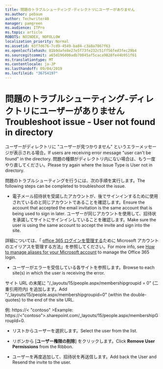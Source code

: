 ```yaml
---
title: 問題のトラブルシューティング-ディレクトリにユーザーがありません
ms.author: pebaum
author: Techwriter40
manager: pamgreen
ms.audience: ITPro
ms.topic: article
ROBOTS: NOINDEX, NOFOLLOW
localization_priority: Normal
ms.assetid: 63f7d676-7cd9-4549-ba84-c3a8a7867f63
ms.openlocfilehash: 81b9dafe8e27e5f73fe232c51ff56fed3fec29b4
ms.sourcegitcommit: a65d196d00adb70045af5caca9828fe44b951f61
ms.translationtype: MT
ms.contentlocale: ja-JP
ms.lasthandoff: 09/04/2019
ms.locfileid: "36754197"
---
```

# <a name="troubleshoot-issue---user-not-found-in-directory"></a><span data-ttu-id="b9faf-102">問題のトラブルシューティング-ディレクトリにユーザーがありません</span><span class="sxs-lookup"><span data-stu-id="b9faf-102">Troubleshoot issue - User not found in directory</span></span>

<span data-ttu-id="b9faf-103">ユーザーがディレクトリに "ユーザーが見つかりません" というエラーメッセージが表示される場合。</span><span class="sxs-lookup"><span data-stu-id="b9faf-103">If users are receiving error message "user can't be found" in the directory.</span></span> <span data-ttu-id="b9faf-104">問題の種類がディレクトリ内にない場合は、もう一度やり直してください。</span><span class="sxs-lookup"><span data-stu-id="b9faf-104">Please try again where the Issue Type is User not in directory.</span></span>

<span data-ttu-id="b9faf-105">問題のトラブルシューティングを行うには、次の手順を実行します。</span><span class="sxs-lookup"><span data-stu-id="b9faf-105">The following steps can be completed to troubleshoot the issue.</span></span>

- <span data-ttu-id="b9faf-106">電子メール招待状を受諾したアカウントが、後でサインインするために使用されているのと同じアカウントであることを確認します。</span><span class="sxs-lookup"><span data-stu-id="b9faf-106">Ensure the account that accepted the email invitation is the same account that is being used to sign in later.</span></span> <span data-ttu-id="b9faf-107">ユーザーが同じアカウントを使用して、招待状を承諾してサイトにサインインしていることを確認します。</span><span class="sxs-lookup"><span data-stu-id="b9faf-107">Make sure the user is using the same account to accept the invite and sign into the site.</span></span> 

<span data-ttu-id="b9faf-108">詳細については、「 [office 365 ログインを管理する</a>ために Microsoft アカウントのエイリアスを管理する方法](https://support.microsoft.com/help/12407/microsoft-account-how-to-manage-aliases)」を参照してください。</span><span class="sxs-lookup"><span data-stu-id="b9faf-108">For more info, see [How to manage aliases for your Microsoft account</a> to manage the Office 365 login](https://support.microsoft.com/help/12407/microsoft-account-how-to-manage-aliases).</span></span> 

- <span data-ttu-id="b9faf-109">ユーザーがエラーを受信している各サイトを参照します。</span><span class="sxs-lookup"><span data-stu-id="b9faf-109">Browse to each site(s) in which the user is receiving the error.</span></span> 

<span data-ttu-id="b9faf-110">サイト URL の末尾に "/_layouts/15/people.aspx/membershipgroupid = 0" (二重引用符内) を追加します。</span><span class="sxs-lookup"><span data-stu-id="b9faf-110">Add "/_layouts/15/people.aspx/membershipgroupid=0" (within the double-quotes) to the end of the site URL.</span></span> 

<span data-ttu-id="b9faf-111">例: https://< "contoso" ></span><span class="sxs-lookup"><span data-stu-id="b9faf-111">Example: https://<"contoso">.sharepoint.com/_layouts/15/people.aspx/membershipGroupId=0.</span></span>

- <span data-ttu-id="b9faf-112">リストからユーザーを選択します。</span><span class="sxs-lookup"><span data-stu-id="b9faf-112">Select the user from the list.</span></span>

- <span data-ttu-id="b9faf-113">リボンから [**ユーザー権限の削除**] をクリックします。</span><span class="sxs-lookup"><span data-stu-id="b9faf-113">Click **Remove User Permissions** from the Ribbon.</span></span> 
-  <span data-ttu-id="b9faf-114">ユーザーを再度追加して、招待状を再送信します。</span><span class="sxs-lookup"><span data-stu-id="b9faf-114">Add back the User and Resend the invite to the user.</span></span>

